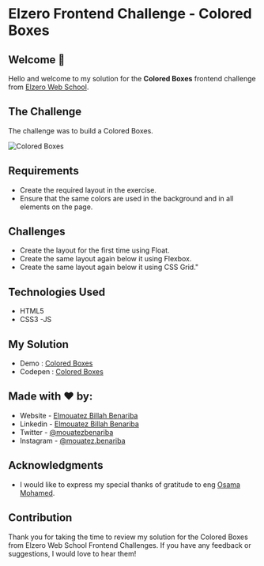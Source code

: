 # Elzero Frontend Challenge - Colored Boxes

## Welcome 👋

Hello and welcome to my solution for the **Colored Boxes** frontend challenge from [Elzero Web School](https://elzero.org/category/challenges/front-end-challenges/).

## The Challenge

The challenge was to build a Colored Boxes.

![Colored Boxes](https://elzero.org/wp-content/uploads/2020/05/task-simple-float-boxes.png)

## Requirements

- Create the required layout in the exercise.
- Ensure that the same colors are used in the background and in all elements on the page.

## Challenges

- Create the layout for the first time using Float.
- Create the same layout again below it using Flexbox.
- Create the same layout again below it using CSS Grid."

## Technologies Used

- HTML5
- CSS3
  -JS

## My Solution

- Demo : [Colored Boxes](https://mouatezbenariba.github.io/Elzero-Frontend-Challenges/colored-boxes/)
- Codepen : [Colored Boxes](https://codepen.io/mouatezbenariba/pen/wvQqZzo)

## Made with ❤ by:

- Website - [Elmouatez Billah Benariba](https://www.mouatezbenariba.me/)
- Linkedin - [Elmouatez Billah Benariba](https://www.linkedin.com/in/mouatezbenariba/)
- Twitter - [@mouatezbenariba](https://twitter.com/mouatezbenariba)
- Instagram - [@mouatez.benariba](https://www.instagram.com/mouatez.benariba/)

## Acknowledgments

- I would like to express my special thanks of gratitude to eng [Osama Mohamed](https://github.com/OsamaElzero).

## Contribution

Thank you for taking the time to review my solution for the Colored Boxes from Elzero Web School Frontend Challenges. If you have any feedback or suggestions, I would love to hear them!
